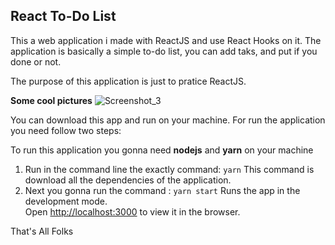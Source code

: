 ## React To-Do List
This a web application i made with ReactJS and use React Hooks on it. The application is basically a simple to-do list, you can add taks, and put if you done or not.

The purpose of this application is just to pratice ReactJS.

**Some cool pictures**
![Screenshot_3](https://user-images.githubusercontent.com/31253067/66283140-b2908700-e898-11e9-81a5-70fc2d3e2d64.png)


You can download this app and run on your machine. For run the application you need follow two steps: 

To run this application you gonna need **nodejs** and **yarn** on your machine

 1. Run in the command line the exactly command: `yarn` 
 This command is download all the dependencies of the application.
 2. Next you gonna run the command : `yarn start`
Runs the app in the development mode.  
Open [http://localhost:3000](http://localhost:3000/) to view it in the browser.


That's All Folks
